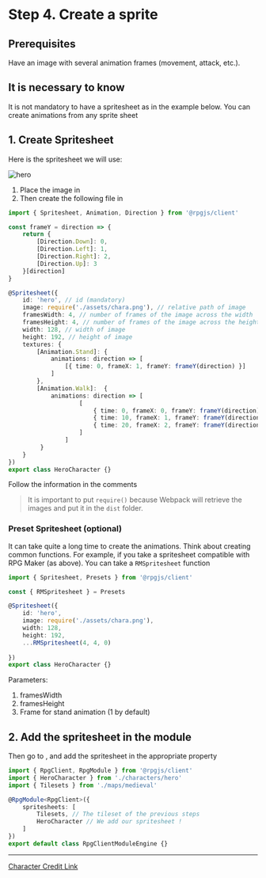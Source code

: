 # Step 4. Create a sprite

## Prerequisites

Have an image with several animation frames (movement, attack, etc.).

## It is necessary to know

It is not mandatory to have a spritesheet as in the example below. You can create animations from any sprite sheet

## 1. Create Spritesheet

Here is the spritesheet we will use:

![hero](/assets/chara.png)

1. Place the image in <PathTo to="clientDir" file="characters/assets" />
2. Then create the following file in <PathTo to="clientDir" file="characters/hero.ts" />

```ts
import { Spritesheet, Animation, Direction } from '@rpgjs/client'

const frameY = direction => {
    return {
        [Direction.Down]: 0,
        [Direction.Left]: 1,
        [Direction.Right]: 2, 
        [Direction.Up]: 3
    }[direction]
}

@Spritesheet({
    id: 'hero', // id (mandatory)
    image: require('./assets/chara.png'), // relative path of image
    framesWidth: 4, // number of frames of the image across the width
    framesHeight: 4, // number of frames of the image across the height
    width: 128, // width of image
    height: 192, // height of image
    textures: {
        [Animation.Stand]: {
            animations: direction => [
                [{ time: 0, frameX: 1, frameY: frameY(direction) }]
            ]
        },
        [Animation.Walk]:  {
            animations: direction => [
                    [ 
                        { time: 0, frameX: 0, frameY: frameY(direction) },
                        { time: 10, frameX: 1, frameY: frameY(direction) },
                        { time: 20, frameX: 2, frameY: frameY(direction) }
                    ]
                ]
         }
    }
})
export class HeroCharacter {}
```

Follow the information in the comments

> It is important to put `require()` because Webpack will retrieve the images and put it in the `dist` folder. 

### Preset Spritesheet (optional)

It can take quite a long time to create the animations. Think about creating common functions. For example, if you take a spritesheet compatible with RPG Maker (as above). You can take a `RMSpritesheet` function

```ts
import { Spritesheet, Presets } from '@rpgjs/client'

const { RMSpritesheet } = Presets

@Spritesheet({
    id: 'hero',
    image: require('./assets/chara.png'),
    width: 128,
    height: 192,
    ...RMSpritesheet(4, 4, 0)
   
})
export class HeroCharacter {}
```

Parameters:
1. framesWidth
2. framesHeight
3. Frame for stand animation (1 by default)

## 2. Add the spritesheet in the module

Then go to <PathTo to="clientIndex" />, and add the spritesheet in the appropriate property

```ts
import { RpgClient, RpgModule } from '@rpgjs/client'
import { HeroCharacter } from './characters/hero'
import { Tilesets } from './maps/medieval'

@RpgModule<RpgClient>({
    spritesheets: [
        Tilesets, // The tileset of the previous steps
        HeroCharacter // We add our spritesheet !
    ]
})
export default class RpgClientModuleEngine {}
```

- - -

[Character Credit Link](https://untamed.wild-refuge.net/rpgxp.php)